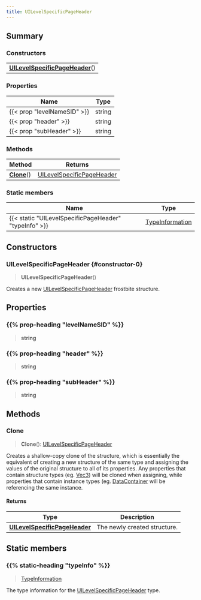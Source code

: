 ```yaml
---
title: UILevelSpecificPageHeader
---
```



## Summary
### Constructors
| |
| ----------- |
| **[UILevelSpecificPageHeader](#constructor-0)**() |

### Properties
| Name | Type |
| ---- | ---- |
| {{< prop "levelNameSID" >}} | string |
| {{< prop "header" >}} | string |
| {{< prop "subHeader" >}} | string |

### Methods
| Method | Returns |
| ------ | ---- |
| **[Clone](#clone)**() | [UILevelSpecificPageHeader](/vext/ref/fb/uilevelspecificpageheader) |

### Static members
| Name | Type |
| ---- | ---- |
| {{< static "UILevelSpecificPageHeader" "typeInfo" >}} | [TypeInformation](/vext/ref/shared/class/typeinformation) |

## Constructors
### UILevelSpecificPageHeader {#constructor-0}
> **UILevelSpecificPageHeader**()

Creates a new [UILevelSpecificPageHeader](/vext/ref/fb/uilevelspecificpageheader) frostbite structure.

## Properties
### {{% prop-heading "levelNameSID" %}}
> **string**

### {{% prop-heading "header" %}}
> **string**

### {{% prop-heading "subHeader" %}}
> **string**

## Methods
### Clone
> **Clone**(): [UILevelSpecificPageHeader](/vext/ref/fb/uilevelspecificpageheader)

Creates a shallow-copy clone of the structure, which is essentially the equivalent of creating a new structure of the same type and assigning the values of the original structure to all of its properties. Any properties that contain structure types (eg. [Vec3](/vext/ref/shared/class/vec3)) will be cloned when assigning, while properties that contain instance types (eg. [DataContainer](/vext/ref/shared/class/datacontainer) will be referencing the same instance.

#### Returns
| Type | Description |
| ---- | ----------- |
| **[UILevelSpecificPageHeader](/vext/ref/fb/uilevelspecificpageheader)** | The newly created structure. |

## Static members
### {{% static-heading "typeInfo" %}}
> [TypeInformation](/vext/ref/shared/class/typeinformation)

The type information for the [UILevelSpecificPageHeader](/vext/ref/fb/uilevelspecificpageheader) type.

